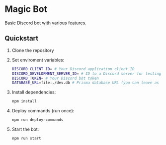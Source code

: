 # Magic Bot

Basic Discord bot with various features.

## Quickstart

1. Clone the repository
2. Set enviroment variables:

    ```bash
    DISCORD_CLIENT_ID= # Your Discord application client ID
    DISCORD_DEVELOPMENT_SERVER_ID= # ID to a Discord server for testing
    DISCORD_TOKEN= # Your Discord bot token
    DATABASE_URL=file:./dev.db # Prisma database URL (you can leave as is)
    ```

3. Install dependencies:

    ```bash
    npm install
    ```

4. Deploy commands (run once):

    ```bash
    npm run deploy-commands
    ```

5. Start the bot:

    ```bash
    npm run start
    ```
